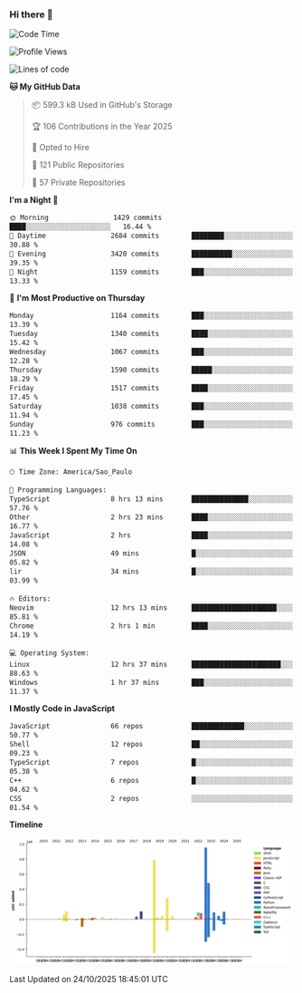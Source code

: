 ### Hi there 👋

<!--START_SECTION:waka-->
![Code Time](http://img.shields.io/badge/Code%20Time-7%2C484%20hrs%2057%20mins-blue)

![Profile Views](http://img.shields.io/badge/Profile%20Views-1-blue)

![Lines of code](https://img.shields.io/badge/From%20Hello%20World%20I%27ve%20Written-3.6%20million%20lines%20of%20code-blue)

**🐱 My GitHub Data** 

> 📦 599.3 kB Used in GitHub's Storage 
 > 
> 🏆 106 Contributions in the Year 2025
 > 
> 💼 Opted to Hire
 > 
> 📜 121 Public Repositories 
 > 
> 🔑 57 Private Repositories 
 > 
**I'm a Night 🦉** 

```text
🌞 Morning                1429 commits        ████░░░░░░░░░░░░░░░░░░░░░   16.44 % 
🌆 Daytime                2684 commits        ████████░░░░░░░░░░░░░░░░░   30.88 % 
🌃 Evening                3420 commits        ██████████░░░░░░░░░░░░░░░   39.35 % 
🌙 Night                  1159 commits        ███░░░░░░░░░░░░░░░░░░░░░░   13.33 % 
```
📅 **I'm Most Productive on Thursday** 

```text
Monday                   1164 commits        ███░░░░░░░░░░░░░░░░░░░░░░   13.39 % 
Tuesday                  1340 commits        ████░░░░░░░░░░░░░░░░░░░░░   15.42 % 
Wednesday                1067 commits        ███░░░░░░░░░░░░░░░░░░░░░░   12.28 % 
Thursday                 1590 commits        █████░░░░░░░░░░░░░░░░░░░░   18.29 % 
Friday                   1517 commits        ████░░░░░░░░░░░░░░░░░░░░░   17.45 % 
Saturday                 1038 commits        ███░░░░░░░░░░░░░░░░░░░░░░   11.94 % 
Sunday                   976 commits         ███░░░░░░░░░░░░░░░░░░░░░░   11.23 % 
```


📊 **This Week I Spent My Time On** 

```text
🕑︎ Time Zone: America/Sao_Paulo

💬 Programming Languages: 
TypeScript               8 hrs 13 mins       ██████████████░░░░░░░░░░░   57.76 % 
Other                    2 hrs 23 mins       ████░░░░░░░░░░░░░░░░░░░░░   16.77 % 
JavaScript               2 hrs               ████░░░░░░░░░░░░░░░░░░░░░   14.08 % 
JSON                     49 mins             █░░░░░░░░░░░░░░░░░░░░░░░░   05.82 % 
lir                      34 mins             █░░░░░░░░░░░░░░░░░░░░░░░░   03.99 % 

🔥 Editors: 
Neovim                   12 hrs 13 mins      █████████████████████░░░░   85.81 % 
Chrome                   2 hrs 1 min         ████░░░░░░░░░░░░░░░░░░░░░   14.19 % 

💻 Operating System: 
Linux                    12 hrs 37 mins      ██████████████████████░░░   88.63 % 
Windows                  1 hr 37 mins        ███░░░░░░░░░░░░░░░░░░░░░░   11.37 % 
```

**I Mostly Code in JavaScript** 

```text
JavaScript               66 repos            █████████████░░░░░░░░░░░░   50.77 % 
Shell                    12 repos            ██░░░░░░░░░░░░░░░░░░░░░░░   09.23 % 
TypeScript               7 repos             █░░░░░░░░░░░░░░░░░░░░░░░░   05.38 % 
C++                      6 repos             █░░░░░░░░░░░░░░░░░░░░░░░░   04.62 % 
CSS                      2 repos             ░░░░░░░░░░░░░░░░░░░░░░░░░   01.54 % 
```



**Timeline**

![Lines of Code chart](https://raw.githubusercontent.com/jampow/jampow/master/assets/bar_graph.png)


 Last Updated on 24/10/2025 18:45:01 UTC
<!--END_SECTION:waka-->
